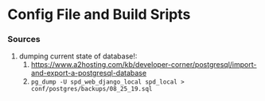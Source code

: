 # Config File and Build Sripts 


### Sources 
1. dumping current state of database!:
	1. https://www.a2hosting.com/kb/developer-corner/postgresql/import-and-export-a-postgresql-database
	1. ```pg_dump -U spd_web_django_local spd_local > conf/postgres/backups/08_25_19.sql```